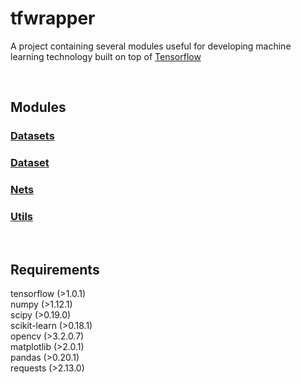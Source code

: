 # tfwrapper
A project containing several modules useful for developing machine learning technology built on top of [Tensorflow](https://www.tensorflow.org/)

<br />

## Modules
### [Datasets](https://github.com/epigramai/tfwrapper/blob/master/tfwrapper/datasets)
### [Dataset](https://github.com/epigramai/tfwrapper/blob/master/tfwrapper/dataset.py)
### [Nets](https://github.com/epigramai/tfwrapper/blob/master/tfwrapper/nets)
### [Utils]()
<br />

## Requirements
tensorflow (>1.0.1)<br />
numpy (>1.12.1)<br />
scipy (>0.19.0)<br />
scikit-learn (>0.18.1)<br /> 
opencv (>3.2.0.7)<br />
matplotlib (>2.0.1)<br />
pandas (>0.20.1)<br />
requests (>2.13.0)<br />



